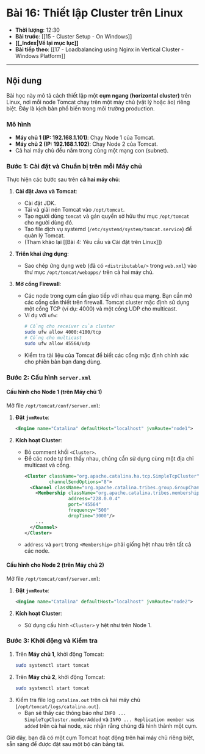 # Bài 16: Thiết lập Cluster trên Linux

- **Thời lượng**: 12:30
- **Bài trước**: [[15 - Cluster Setup - On Windows]]
- **[[_Index|Về lại mục lục]]**
- **Bài tiếp theo**: [[17 - Loadbalancing using Nginx in Vertical Cluster - Windows Platform]]

---

## Nội dung

Bài học này mô tả cách thiết lập một **cụm ngang (horizontal cluster)** trên Linux, nơi mỗi node Tomcat chạy trên một máy chủ (vật lý hoặc ảo) riêng biệt. Đây là kịch bản phổ biến trong môi trường production.

### Mô hình

-   **Máy chủ 1 (IP: 192.168.1.101)**: Chạy Node 1 của Tomcat.
-   **Máy chủ 2 (IP: 192.168.1.102)**: Chạy Node 2 của Tomcat.
-   Cả hai máy chủ đều nằm trong cùng một mạng con (subnet).

### Bước 1: Cài đặt và Chuẩn bị trên mỗi Máy chủ

Thực hiện các bước sau trên **cả hai máy chủ**:

1.  **Cài đặt Java và Tomcat**:
    -   Cài đặt JDK.
    -   Tải và giải nén Tomcat vào `/opt/tomcat`.
    -   Tạo người dùng `tomcat` và gán quyền sở hữu thư mục `/opt/tomcat` cho người dùng đó.
    -   Tạo file dịch vụ systemd (`/etc/systemd/system/tomcat.service`) để quản lý Tomcat.
    -   (Tham khảo lại [[Bài 4: Yêu cầu và Cài đặt trên Linux]])

2.  **Triển khai ứng dụng**:
    -   Sao chép ứng dụng web (đã có `<distributable/>` trong `web.xml`) vào thư mục `/opt/tomcat/webapps/` trên cả hai máy chủ.

3.  **Mở cổng Firewall**:
    -   Các node trong cụm cần giao tiếp với nhau qua mạng. Bạn cần mở các cổng cần thiết trên firewall. Tomcat cluster mặc định sử dụng một cổng TCP (ví dụ: 4000) và một cổng UDP cho multicast.
    -   Ví dụ với `ufw`:
        ```bash
        # Cổng cho receiver của cluster
        sudo ufw allow 4000:4100/tcp 
        # Cổng cho multicast
        sudo ufw allow 45564/udp
        ```
    -   Kiểm tra tài liệu của Tomcat để biết các cổng mặc định chính xác cho phiên bản bạn đang dùng.

### Bước 2: Cấu hình `server.xml`

#### Cấu hình cho Node 1 (trên Máy chủ 1)

Mở file `/opt/tomcat/conf/server.xml`:

1.  **Đặt `jvmRoute`**:
    ```xml
    <Engine name="Catalina" defaultHost="localhost" jvmRoute="node1">
    ```

2.  **Kích hoạt Cluster**:
    -   Bỏ comment khối `<Cluster>`.
    -   Để các node tự tìm thấy nhau, chúng cần sử dụng cùng một địa chỉ multicast và cổng.
        ```xml
        <Cluster className="org.apache.catalina.ha.tcp.SimpleTcpCluster"
                 channelSendOptions="8">
          <Channel className="org.apache.catalina.tribes.group.GroupChannel">
            <Membership className="org.apache.catalina.tribes.membership.McastService"
                        address="228.0.0.4"
                        port="45564"
                        frequency="500"
                        dropTime="3000"/>
            ...
          </Channel>
        </Cluster>
        ```
    -   `address` và `port` trong `<Membership>` phải giống hệt nhau trên tất cả các node.

#### Cấu hình cho Node 2 (trên Máy chủ 2)

Mở file `/opt/tomcat/conf/server.xml`:

1.  **Đặt `jvmRoute`**:
    ```xml
    <Engine name="Catalina" defaultHost="localhost" jvmRoute="node2">
    ```

2.  **Kích hoạt Cluster**:
    -   Sử dụng cấu hình `<Cluster>` y hệt như trên Node 1.

### Bước 3: Khởi động và Kiểm tra

1.  Trên **Máy chủ 1**, khởi động Tomcat:
    ```bash
    sudo systemctl start tomcat
    ```
2.  Trên **Máy chủ 2**, khởi động Tomcat:
    ```bash
    sudo systemctl start tomcat
    ```
3.  Kiểm tra file log `catalina.out` trên cả hai máy chủ (`/opt/tomcat/logs/catalina.out`).
    -   Bạn sẽ thấy các thông báo như `INFO ... SimpleTcpCluster.memberAdded` và `INFO ... Replication member was added` trên cả hai node, xác nhận rằng chúng đã hình thành một cụm.

Giờ đây, bạn đã có một cụm Tomcat hoạt động trên hai máy chủ riêng biệt, sẵn sàng để được đặt sau một bộ cân bằng tải.
